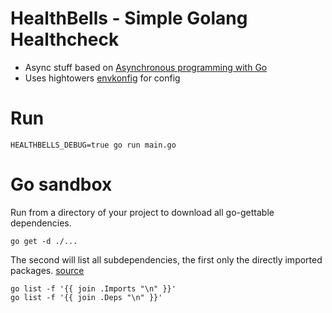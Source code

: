 # HealthBells - Simple Golang Healthcheck

* Async stuff based on [Asynchronous programming with Go](https://medium.com/@gauravsingharoy/asynchronous-programming-with-go-546b96cd50c1)
* Uses hightowers [envkonfig](https://github.com/kelseyhightower/envconfig) for config

# Run 
```
HEALTHBELLS_DEBUG=true go run main.go
```
# Go sandbox

Run from a directory of your project to download all go-gettable dependencies.
```
go get -d ./...
```

The second will list all subdependencies, the first only the directly imported packages. [source](https://stackoverflow.com/questions/32758235/how-to-get-all-dependency-files-for-a-program-using-golang)
```
go list -f '{{ join .Imports "\n" }}'
go list -f '{{ join .Deps "\n" }}'
```

